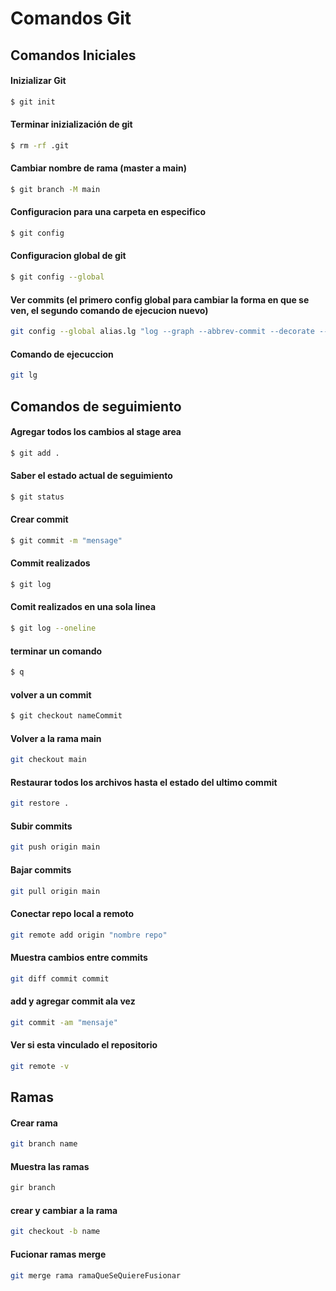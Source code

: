 # Comandos Git

## Comandos Iniciales

#### Inizializar Git
```bash
$ git init
```
#### Terminar inizialización de git
```bash
$ rm -rf .git
```
#### Cambiar nombre de rama (master a main)
```bash
$ git branch -M main
```
#### Configuracion para una carpeta en especifico
```bash
$ git config
```
#### Configuracion global de git
```bash
$ git config --global
```
#### Ver commits (el primero config global para cambiar la forma en que se ven, el segundo comando de ejecucion nuevo)
```bash
git config --global alias.lg "log --graph --abbrev-commit --decorate --format=format:'%C(bold blue)%h%C(reset) - %C(bold green)(%ar)%C(reset) %C(white)%s%C(reset) %C(dim white)- %an%C(reset)%C(bold yellow)%d%C(reset)' --all"
```
#### Comando de ejecuccion
```bash
git lg
```
## Comandos de seguimiento

#### Agregar todos los cambios al stage area
```bash
$ git add . 
```
#### Saber el estado actual de seguimiento
```bash
$ git status
```
#### Crear commit
```bash
$ git commit -m "mensage"
```
#### Commit realizados
```bash
$ git log
```
####  Comit realizados en una sola linea
```bash
$ git log --oneline
```
#### terminar un comando
```bash
$ q
```
#### volver a un commit
```bash
$ git checkout nameCommit
```
#### Volver a la rama main
```bash
git checkout main
```
#### Restaurar todos los archivos hasta el estado del ultimo commit
```bash
git restore .
```
#### Subir commits
```bash
git push origin main 
```
#### Bajar commits
```bash
git pull origin main 
```
#### Conectar repo local a remoto
```bash
git remote add origin "nombre repo"
```
#### Muestra cambios entre commits
```bash
git diff commit commit
```
#### add y agregar commit ala vez
```bash
git commit -am "mensaje"
```
#### Ver si esta vinculado el repositorio
```bash
git remote -v
```
## Ramas

#### Crear rama
```bash
git branch name
```
#### Muestra las ramas
```bash
gir branch
``` 
#### crear y cambiar a la rama
```bash
git checkout -b name
```
#### Fucionar ramas merge
```bash
git merge rama ramaQueSeQuiereFusionar
```
